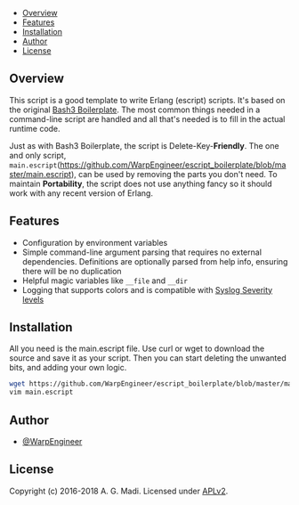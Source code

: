 
[This document is formatted with GitHub-Flavored Markdown.    ]:#
[For better viewing, including hyperlinks, read it online at  ]:#
[https://github.com/WarpEngineer/escript_boilerplate/blob/master/README.md]:#

* [Overview](#overview)
* [Features](#features)
* [Installation](#installation)
* [Author](#author)
* [License](#license)

## Overview

<!--more-->

This script is a good template to write Erlang (escript) scripts.  It's based on the original [Bash3
Boilerplate](https://github.com/kvz/bash3boilerplate). The most common things needed in a command-line script are
handled and all that's needed is to fill in the actual runtime code.

Just as with Bash3 Boilerplate, the script is Delete-Key-**Friendly**. The one and only script, `main.escript`(https://github.com/WarpEngineer/escript_boilerplate/blob/master/main.escript), can be used by removing the parts you don't need. To maintain **Portability**, the script does not use anything fancy so it should work with any recent version of Erlang.

## Features

- Configuration by environment variables
- Simple command-line argument parsing that requires no external dependencies. Definitions are optionally parsed from help info, ensuring there will be no duplication
- Helpful magic variables like `__file` and `__dir`
- Logging that supports colors and is compatible with [Syslog Severity levels](http://en.wikipedia.org/wiki/Syslog#Severity_levels)

## Installation

All you need is the main.escript file.  Use curl or wget to download the source and save it as your script. Then you can start deleting the unwanted bits, and adding your own logic.

```bash
wget https://github.com/WarpEngineer/escript_boilerplate/blob/master/main.escript
vim main.escript
```

## Author

- [@WarpEngineer](https://github.com/WarpEngineer)

## License

Copyright (c) 2016-2018 A. G. Madi.
Licensed under [APLv2](https://github.com/WarpEngineer/escript_boilerplate/blob/master/LICENSE).

